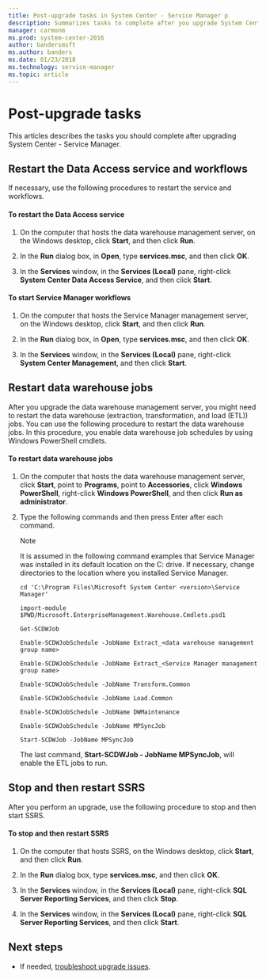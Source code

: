 ```yaml
---
title: Post-upgrade tasks in System Center - Service Manager p
description: Summarizes tasks to complete after you upgrade System Center - Service Manager.
manager: carmonm
ms.prod: system-center-2016
author: bandersmsft
ms.author: banders
ms.date: 01/23/2018
ms.technology: service-manager
ms.topic: article
---
```


# Post-upgrade tasks

This articles describes the tasks you should complete after upgrading System Center - Service Manager.

## Restart the Data Access service and workflows
 If necessary, use the following procedures to restart the service and workflows.  

#### To restart the Data Access service  

1.  On the computer that hosts the data warehouse management server, on the Windows desktop, click **Start**, and then click **Run**.  

2.  In the **Run** dialog box, in **Open**, type **services.msc**, and then click **OK**.  

3.  In the **Services** window, in the **Services \(Local\)** pane, right\-click **System Center Data Access Service**, and then click **Start**.  

#### To start Service Manager workflows  

1.  On the computer that hosts the Service Manager management server, on the Windows desktop, click **Start**, and then click **Run**.  

2.  In the **Run** dialog box, in **Open**, type **services.msc**, and then click **OK**.  

3.  In the **Services** window, in the **Services \(Local\)** pane, right\-click **System Center Management**, and then click **Start**.  

## Restart data warehouse jobs  
 After you upgrade the data warehouse management server, you might need to restart the data warehouse \(extraction, transformation, and load \(ETL\)\) jobs. You can use the following procedure to restart the data warehouse jobs. In this procedure, you enable data warehouse job schedules by using Windows&nbsp;PowerShell cmdlets.  

#### To restart data warehouse jobs  

1.  On the computer that hosts the data warehouse management server, click **Start**, point to **Programs**, point to **Accessories**, click **Windows PowerShell**, right\-click **Windows PowerShell**, and then click **Run as administrator**.  

2.  Type the following commands and then press Enter after each command.  

    > [!NOTE]  
    >  It is assumed in the following command examples that Service Manager was installed in its default location on the C: drive. If necessary, change directories to the location where you installed Service Manager.  

    ```  
    cd 'C:\Program Files\Microsoft System Center <version>\Service Manager'  
    ```  

    ```  
    import-module $PWD/Microsoft.EnterpriseManagement.Warehouse.Cmdlets.psd1  
    ```  

    ```  
    Get-SCDWJob  
    ```  

    ```  
    Enable-SCDWJobSchedule -JobName Extract_<data warehouse management group name>  
    ```  

    ```  
    Enable-SCDWJobSchedule -JobName Extract_<Service Manager management group name>  
    ```  

    ```  
    Enable-SCDWJobSchedule -JobName Transform.Common  
    ```  

    ```  
    Enable-SCDWJobSchedule -JobName Load.Common  
    ```  

    ```  
    Enable-SCDWJobSchedule -JobName DWMaintenance  
    ```  

    ```  
    Enable-SCDWJobSchedule -JobName MPSyncJob  
    ```  

    ```  
    Start-SCDWJob -JobName MPSyncJob  
    ```  

     The last command, **Start\-SCDWJob - JobName MPSyncJob**, will enable the ETL jobs to run.  

## Stop and then restart SSRS  
 After you perform an upgrade, use the following procedure to stop and then start SSRS.  

#### To stop and then restart SSRS  

1.  On the computer that hosts SSRS, on the Windows desktop, click **Start**, and then click **Run**.  

2.  In the **Run** dialog box, type **services.msc**, and then click **OK**.  

3.  In the **Services** window, in the **Services \(Local\)** pane, right\-click **SQL Server Reporting Services**, and then click **Stop**.  

4.  In the **Services** window, in the **Services \(Local\)** pane, right\-click **SQL Server Reporting Services**, and then click **Start**.


## Next steps

- If needed, [troubleshoot upgrade issues](resolve-upgrade-problems.md).
